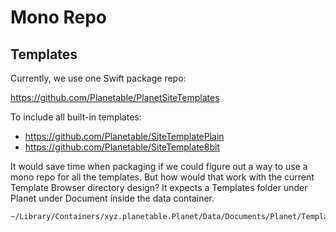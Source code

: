 # Mono Repo

## Templates

Currently, we use one Swift package repo:

https://github.com/Planetable/PlanetSiteTemplates

To include all built-in templates:

- https://github.com/Planetable/SiteTemplatePlain
- https://github.com/Planetable/SiteTemplate8bit

It would save time when packaging if we could figure out a way to use a mono repo for all the templates. But how would that work with the current Template Browser directory design? It expects a Templates folder under Planet under Document inside the data container.

```
~/Library/Containers/xyz.planetable.Planet/Data/Documents/Planet/Templates
```